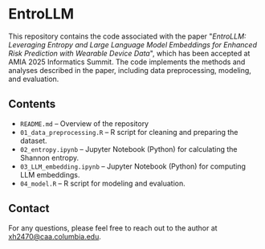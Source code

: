 # EntroLLM
This repository contains the code associated with the paper "*EntroLLM: Leveraging Entropy and Large Language Model Embeddings for Enhanced Risk Prediction with Wearable Device Data*", which has been accepted at AMIA 2025 Informatics Summit. The code implements the methods and analyses described in the paper, including data preprocessing, modeling, and evaluation. 

 
## **Contents**
- `README.md` – Overview of the repository
- `01_data_preprocessing.R` – R script for cleaning and preparing the dataset.  
- `02_entropy.ipynb` – Jupyter Notebook (Python) for calculating the Shannon entropy.
- `03_LLM_embedding.ipynb` – Jupyter Notebook (Python) for computing LLM embeddings.
- `04_model.R` – R script for modeling and evaluation.

<!--  
## **Citation**
  If you use this code, please cite our paper: 
  @article{YourLastName2024,
  title={ENTROLLM: [Paper Title]},
  author={Your Name, Co-Authors},
  journal={AMIA},
  year={2024}
}
--> 

## **Contact**
For any questions, please feel free to reach out to the author at xh2470@caa.columbia.edu.
